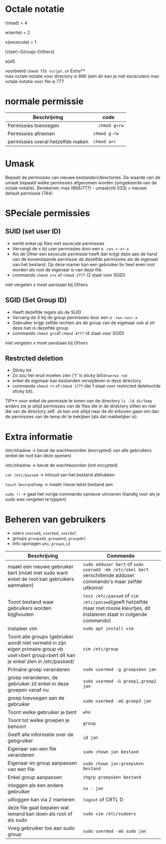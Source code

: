 # Octale notatie

r(read) = 4

w(write) = 2

x(excecute) = 1

U(ser)-G(roup)-O(thers)

a(all)


voorbeeld `chmod 755 script.sh`
Extra**  
max octale notatie voor directory is 666 (een dir kan je niet excecuten)
max octale notatie voor file is 777 

# normale permissie

| Beschrijving   |  code |
|---|---|
|Permissies toevoegen |  `   chmod g+rw `| 
| Permissies afnemen  | `chmod g-rw`  | 
| permissies overal hetzelfde maken  | `chmod a=r`  | 


# Umask 
Bepaalt de permissies van nieuwe bestanden/directories. De waarde van de umask bepaald welke permissies afgenomen worden (omgekeerde van de octale notatie). 
Berekenen: max (666/777) - umask(vb 033) = nieuwe default permissie (744)


# SPeciale permissies 
## SUID (set user ID)
- werkt enkel op files met excecute permissies 
- Vervangt de x bij user permissies door een s `-rws-r-xr-x` 
- Als de Other een excecute permissie heeft dan krijgt deze aan de hand van de bovenstaande permissie de  dezelfde permissies als de eigenaar van het bestand. Op deze manier kan een gebruiker bv heel even root worden als root de eigenaar is van deze file.
- commando `chmod u+s` of `chmod 2777` (2 staat voor SGID)

niet vergeten x moet aanstaan bij Others

## SGID (Set Group ID)
- Heeft dezelfde regels als de SUID 
- Vervang de X bij de group permissies door een s `-rwx-rwsr-x`
- Gebruiker krijgt zelfde rechten als de group van de eigenaar ook al zit deze niet in dezelfde group. 
- commando `chmod g+s`of `chmod 4777` (4 staat voor SGID) 

niet vergeten x moet aanstaan bij Others

## Restrcted deletion
- Sticky bit 
- Zo zou het eruit moeten zien ('t' is sticky bit)`drwxrwx rwt`
- enkel de eigenaar kan bestanden verwijderen in deze directory.
- commando `chmod +t` of `chmod 1777` (de 1 staat voor restricted deletion/de sticky bit).

TIP** voor enkel de permissie te tonen van de directory `ls -ld dirTemp` anders zie je atlijd permissies van de files die in de directory zitten en niet die van de directory zelf. Je kan ook altijd naar de dir erboven gaan om dan de permissies van de temp dir te bekijken (als dat makkelijker is).


# Extra informatie

/etc/shadow -> bevat de wachtwoorden (encrypted) van alle gebruikers (enkel de root kan deze openen)

/etc/shadow -> bevat de wachtwoorden (not encypted)

`cat /etc/passwd` -> inhoud van het bestand afdrukken

`touch bestandTemp` -> maakt nieuw tekst bestand aan

`sudo !!` -> gaat het vorige commando opnieuw uitvoeren (handig voor als je sudo was vergeten te typpen)


# Beheren van gebruikers 
- users `useradd`, `usermod`, `userdel`
- groups `groupadd`, `groupmod`, `groupdel`
- Info opvragen `who`, `groups`,`id`

|Beschrijving| Commando |
|---|---|
|maakt een nieuwe gebruiker bert (moet met sudo want enkel de root kan gebruikers aanmaken)|`sudo adduser bert` of `sudo useradd -mk /etc/skel bert` verschillende adduser commando's maar zelfde uitkomst|
| Toont bestand waar gebruikers worden bijghouden | `less /etc/passwd` of `vim /etc/passwd`(geeft hetzelfde maar met mooie kleurtjes, dit instaleren staat in colgende commando) |
| instaleer vim | `sudo apt install vim`|
| Toont alle groups (gebruiker wordt niet vermeld in zijn eigen primaire group vb user=bert group=bert dit kan je enkel zien in /etc/passwd)| `vim /etc/group` |
| Primaire groep veranderen | `sudo usermod -g groepsken jan` |
| groep veranderen, de gebruiker zit enkel in deze groepen vanaf nu | `sudo usermod -G groep1,groep2 jan`|
| groep toevoegen aan de gebruiker | `sudo usermod -aG groep3 jan`|
| Toont welke gebruiker je bent | `who`|
| Toont tot welke groepen je behoort | `group`|
| Geeft alle informatie over de gebgruiker| `id jan`|
| Eigenaar van een file veranderen | `sudo chown jan bestand` |
| Eigenaar en group aanpassen van een file| `sudo chown jan:groepsken bestand`|
| Enkel group aanpassen | `chgrp groepsken bestand `|
| inloggen als een andere gebruiker | `su - jan`|
| uitloggen kan via 2 manieren | `logout` of CRTL D|
| deze file gaat bepalen wat iemand kan doen als root of als sudo |`sudo vim /etc/sudoers` |
| Voeg gebruiker toe aan sudo group | `sudo usermod -aG sudo jan`|







